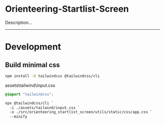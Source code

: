 # Orienteering-Startlist-Screen
Description...

---
# Development
## Build minimal css

```bash
npm install -D tailwindcss @tailwindcss/cli
```
assets\tailwind\input.css
```css
@import "tailwindcss";
```
```bash
npx @tailwindcss/cli `
  -i ./assets/tailwind/input.css `
  -o ./src/orienteering_startlist_screen/utils/static/css/app.css `
  --minify
```
